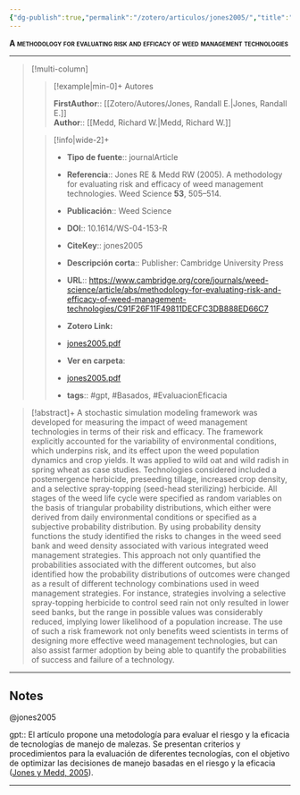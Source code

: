 ```yaml
---
{"dg-publish":true,"permalink":"/zotero/articulos/jones2005/","title":"A methodology for evaluating risk and efficacy of weed management technologies","tags":["#zotero"]}
---
```



<span style="font-variant:small-caps; font-weight: bold;">A methodology for evaluating risk and efficacy of weed management technologies</span>

---


> [!multi-column]
>
>> [!example|min-0]+ Autores
>> 
>> **FirstAuthor**:: [[Zotero/Autores/Jones, Randall E.\|Jones, Randall E.]]  
>> **Author**:: [[Medd, Richard W.\|Medd, Richard W.]]  
 >
>
>> [!info|wide-2]+
>>
>> - **Tipo de fuente**:: journalArticle
>> - **Referencia**:: Jones RE & Medd RW (2005). A methodology for evaluating risk and efficacy of weed management technologies. Weed Science **53**, 505–514.
>> - **Publicación**:: Weed Science
>> - **DOI**:: 10.1614/WS-04-153-R
>> - **CiteKey**:: jones2005
>> - **Descripción corta**:: Publisher: Cambridge University Press
>> - **URL**:: https://www.cambridge.org/core/journals/weed-science/article/abs/methodology-for-evaluating-risk-and-efficacy-of-weed-management-technologies/C91F26F11F49811DECFC3DB888ED66C7
>> - **Zotero Link:** 
>> - [jones2005.pdf](zotero://select/library/items/A7P2Q5YV)
>>
>> - **Ver en carpeta**: 
>> - [jones2005.pdf](file://J:\OneDrive\Articulos\jones2005.pdf)
>> - **tags**:: #gpt, #Basados, #EvaluacionEficacia



> [!abstract]+ 
>A stochastic simulation modeling framework was developed for measuring the impact of weed management technologies in terms of their risk and efficacy. The framework explicitly accounted for the variability of environmental conditions, which underpins risk, and its effect upon the weed population dynamics and crop yields. It was applied to wild oat and wild radish in spring wheat as case studies. Technologies considered included a postemergence herbicide, preseeding tillage, increased crop density, and a selective spray-topping (seed-head sterilizing) herbicide. All stages of the weed life cycle were specified as random variables on the basis of triangular probability distributions, which either were derived from daily environmental conditions or specified as a subjective probability distribution. By using probability density functions the study identified the risks to changes in the weed seed bank and weed density associated with various integrated weed management strategies. This approach not only quantified the probabilities associated with the different outcomes, but also identified how the probability distributions of outcomes were changed as a result of different technology combinations used in weed management strategies. For instance, strategies involving a selective spray-topping herbicide to control seed rain not only resulted in lower seed banks, but the range in possible values was considerably reduced, implying lower likelihood of a population increase. The use of such a risk framework not only benefits weed scientists in terms of designing more effective weed management technologies, but can also assist farmer adoption by being able to quantify the probabilities of success and failure of a technology.


--- 

## Notes

@jones2005

gpt:: El artículo propone una metodología para evaluar el riesgo y la eficacia de tecnologías de manejo de malezas. Se presentan criterios y procedimientos para la evaluación de diferentes tecnologías, con el objetivo de optimizar las decisiones de manejo basadas en el riesgo y la eficacia ([Jones y Medd, 2005](zotero://select/library/items/QHU8UYKR)).






---







